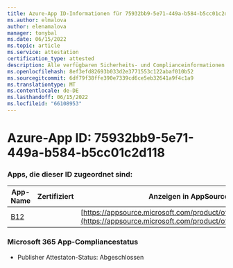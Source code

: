 ```yaml
---
title: Azure-App ID-Informationen für 75932bb9-5e71-449a-b584-b5cc01c2d118
ms.author: elmalova
author: elenamalova
manager: tonybal
ms.date: 06/15/2022
ms.topic: article
ms.service: attestation
certification_type: attested
description: Alle verfügbaren Sicherheits- und Complianceinformationen für 75932bb9-5e71-449a-b584-b5cc01c2d118.
ms.openlocfilehash: 8ef3efd82693b033d2e3771553c122abaf010b52
ms.sourcegitcommit: 6df79f38ffe390e7339cd6ce5eb32641a9f4c1a9
ms.translationtype: MT
ms.contentlocale: de-DE
ms.lasthandoff: 06/15/2022
ms.locfileid: "66108953"
---
```

# <a name="azure-app-id-75932bb9-5e71-449a-b584-b5cc01c2d118"></a>Azure-App ID: 75932bb9-5e71-449a-b584-b5cc01c2d118


### <a name="apps-associated-with-this-id"></a>Apps, die dieser ID zugeordnet sind:
| **App-Name** | **Zertifiziert** | **Anzeigen in AppSource** |
|--------------|---------------|-----------------------|
| [B12](../forward/WA200004073.md) |  | [https://appsource.microsoft.com/product/office/WA200004073](https://appsource.microsoft.com/product/office/WA200004073) |

### <a name="microsoft-365-app-compliance-status"></a>Microsoft 365 App-Compliancestatus
- Publisher Attestaton-Status: Abgeschlossen
